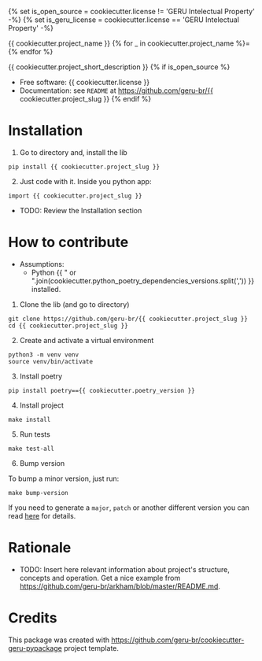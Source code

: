{% set is_open_source = cookiecutter.license != 'GERU Intelectual Property' -%}
{% set is_geru_license = cookiecutter.license == 'GERU Intelectual Property' -%}

{{ cookiecutter.project_name }}
{% for _ in cookiecutter.project_name %}={% endfor %}

{{ cookiecutter.project_short_description }}
{% if is_open_source %}
* Free software: {{ cookiecutter.license }}
* Documentation: see `README` at https://github.com/geru-br/{{ cookiecutter.project_slug }}
{% endif %}

Installation
============

1. Go to directory and, install the lib

```
pip install {{ cookiecutter.project_slug }}
```

2. Just code with it. Inside you python app:

```
import {{ cookiecutter.project_slug }}
```

* TODO: Review the Installation section


How to contribute
=================

* Assumptions:
  * Python {{ " or ".join(cookiecutter.python_poetry_dependencies_versions.split(',')) }} installed.

1. Clone the lib (and go to directory)

```
git clone https://github.com/geru-br/{{ cookiecutter.project_slug }}
cd {{ cookiecutter.project_slug }}
```

2. Create and activate a virtual environment

```
python3 -m venv venv
source venv/bin/activate
```

3. Install poetry

```
pip install poetry=={{ cookiecutter.poetry_version }}
```

4. Install project

```
make install
```

5. Run tests

```
make test-all
```

6. Bump version

To bump a minor version, just run:

```
make bump-version
```

If you need to generate a `major`, `patch` or another different version you can read [here](https://poetry.eustace.io/docs/cli/#version) for details.


Rationale
=========

* TODO: Insert here relevant information about project's structure, concepts and operation. Get a nice example from https://github.com/geru-br/arkham/blob/master/README.md.


Credits
=======

This package was created with https://github.com/geru-br/cookiecutter-geru-pypackage project template.
